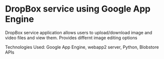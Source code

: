 # DropBox service using Google App Engine
 DropBox service application allows users to upload/download image and video files and view them. 
 Provides differnt image editing options
 
 Technologies Used: Google App Engine, webapp2 server, Python, Blobstore APIs
 
